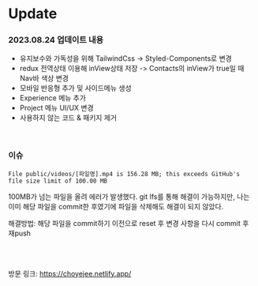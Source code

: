 


# Update
### 2023.08.24 업데이트 내용
- 유지보수와 가독성을 위해 TailwindCss -> Styled-Components로 변경
- redux 전역상태 이용해 inView상태 저장 -> Contacts의 inView가 true일 때 Nav바 색상 변경
- 모바일 반응형 추가 및 사이드메뉴 생성
- Experience 메뉴 추가
- Project 메뉴 UI/UX 변경
- 사용하지 않는 코드 & 패키지 제거

<br/>

### 이슈 
  ```
  File public/videos/[파일명].mp4 is 156.28 MB; this exceeds GitHub's file size limit of 100.00 MB
  ```
  100MB가 넘는 파일을 올려 에러가 발생했다. git lfs를 통해 해결이 가능하지만, 나는 이미 해당 파일을 commit한 후였기에 파일을 삭제해도 해결이 되지 않았다.
  
  해결방법: 해당 파일을 commit하기 이전으로 reset 후 변경 사항을 다시 commit 후 재push

  <br/><br/>


방문 링크: https://choyejee.netlify.app/ 
